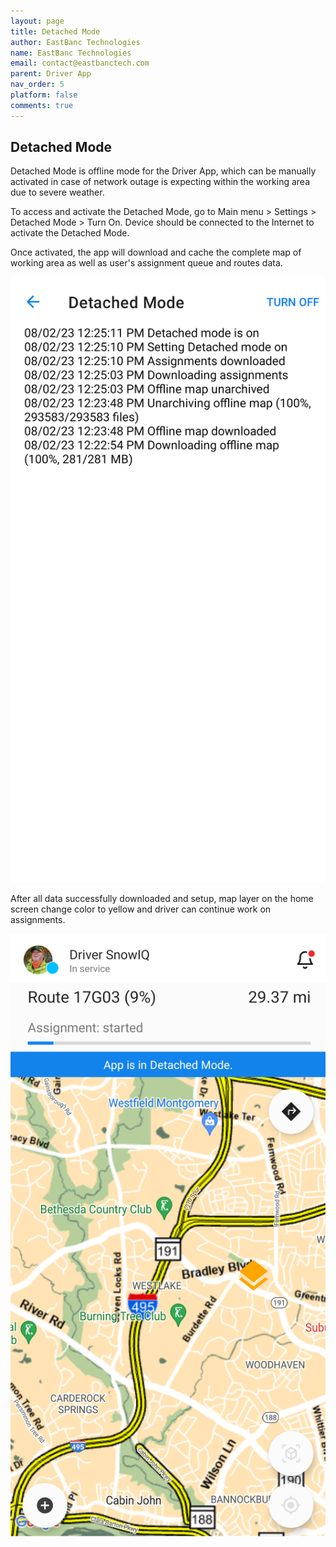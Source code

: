 ```yaml
---
layout: page
title: Detached Mode
author: EastBanc Technologies
name: EastBanc Technologies
email: contact@eastbanctech.com
parent: Driver App
nav_order: 5
platform: false
comments: true
---
```


## Detached Mode

Detached Mode is offline mode for the Driver App, which can be manually activated in case of network outage is expecting within the working area due to severe weather.

To access and activate the Detached Mode, go to Main menu > Settings > Detached Mode > Turn On. 
Device should be connected to the Internet to activate the Detached Mode.

Once activated, the app will download and cache the complete map of working area as well as user's assignment queue and routes data.

<img src="images/driver/da-login-and-navigation/da-detached-mode.png" class="ios width-sm" data-lightbox="5" />

After all data successfully downloaded and setup, map layer on the home screen change color to yellow and driver can continue work on assignments.

<img src="images/driver/da-login-and-navigation/da-detached-mode-map.png" class="ios width-sm" data-lightbox="6" />